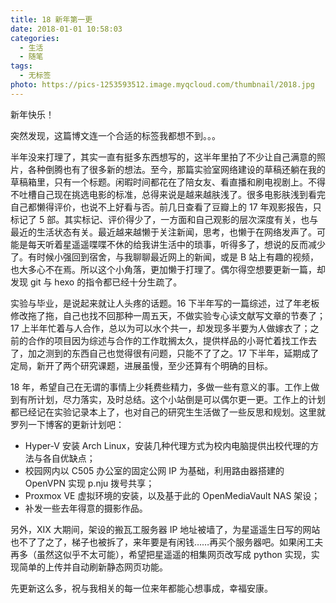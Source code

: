 ```yaml
---
title: 18 新年第一更
date: 2018-01-01 10:58:03
categories:
  - 生活
  - 随笔
tags:
  - 无标签
photo: https://pics-1253593512.image.myqcloud.com/thumbnail/2018.jpg
---
```


新年快乐！

突然发现，这篇博文连一个合适的标签我都想不到。。。

半年没来打理了，其实一直有挺多东西想写的，这半年里拍了不少让自己满意的照片，各种倒腾也有了很多新的想法。至今，那篇实验室网络建设的草稿还躺在我的草稿箱里，只有一个标题。闲暇时间都花在了陪女友、看直播和刷电视剧上。不得不吐槽自己现在挑选电影的标准，总得来说是越来越肤浅了。很多电影肤浅到看完自己都懒得评价，也说不上好看与否。前几日查看了豆瓣上的 17 年观影报告，只标记了 5 部。其实标记、评价得少了，一方面和自己观影的层次深度有关，也与最近的生活状态有关。最近越来越懒于关注新闻，思考，也懒于在网络发声了。可能是每天听着星遥遥喋喋不休的给我讲生活中的琐事，听得多了，想说的反而减少了。有时候小强回到宿舍，与我聊聊最近网上的新闻，或是 B 站上有趣的视频，也大多心不在焉。所以这个小角落，更加懒于打理了。偶尔得空想要更新一篇，却发现 git 与 hexo 的指令都已经十分生疏了。

<!--more-->

实验与毕业，是说起来就让人头疼的话题。16 下半年写的一篇综述，过了年老板修改拖了拖，自己也找不回那种一周五天，不做实验专心读文献写文章的节奏了；17 上半年忙着与人合作，总以为可以水个共一，却发现多半要为人做嫁衣了；之前的合作的项目因为综述与合作的工作耽搁太久，提供样品的小哥忙着找工作去了，加之测到的东西自己也觉得很有问题，只能不了了之。17 下半年，延期成了定局，新开了两个研究课题，进展虽慢，至少还算有个明确的目标。

18 年，希望自己在无谓的事情上少耗费些精力，多做一些有意义的事。工作上做到有所计划，尽力落实，及时总结。这个小站倒是可以偶尔更一更。工作上的计划都已经记在实验记录本上了，也对自己的研究生生活做了一些反思和规划。这里就罗列一下博客的更新计划吧：
* Hyper-V 安装 Arch Linux，安装几种代理方式为校内电脑提供出校代理的方法与各自优缺点；
* 校园网内以 C505 办公室的固定公网 IP 为基础，利用路由器搭建的 OpenVPN 实现 p.nju 拨号共享；
* Proxmox VE 虚拟环境的安装，以及基于此的 OpenMediaVault NAS 架设；
* 补发一些去年得意的摄影作品。

另外，XIX 大期间，架设的搬瓦工服务器 IP 地址被墙了，为星遥遥生日写的网站也不了了之了，梯子也被拆了，来年要是有闲钱……再买个服务器吧。如果闲工夫再多（虽然这似乎不太可能），希望把星遥遥的相集网页改写成 python 实现，实现简单的上传并自动刷新静态网页功能。

先更新这么多，祝与我相关的每一位来年都能心想事成，幸福安康。